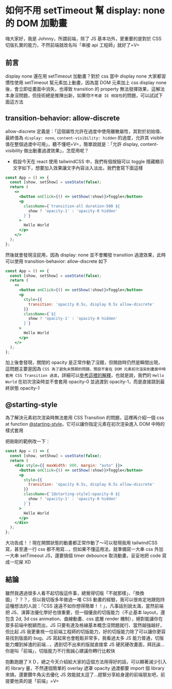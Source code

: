 # 如何不用 setTimeout 幫 display: none 的 DOM 加動畫

<SocialBlock hashtags="css,allow-discrete,transition,starting-style,tailwindcss,2024" />

嗨大家好，我是 Johnny，所謂前端，除了 JS 基本功外，更重要的是對於 CSS 切版扎實的能力，不然前端就改名叫「串接 api 工程師」就好了=V=


## 前言
display none 還在用 setTimeout 加動畫？對於 css 當中 display none 大家都習慣性使用 setTimeout 幫元素加上動畫，因為當 DOM 元素加上 css display none後，會立即從畫面中消失，也導致 transition 的 property 無法發揮效果，這解法本身沒問題，但技術總是推陳出新，如果你`不考慮 IE 相容性`的問題，可以試試下面這方法


## transition-behavior: allow-discrete
allow-discrete 定義是：「這個屬性允許在過度中使用離散屬性，其對於初始值、最終值為 `display: none`, `content-visibility: hidden` 的過度，允許其 visible 值在整個過渡中可用」，聽不懂吧=V=，簡單說就是：「允許 display, content-visibility 做出動畫過渡效果」，怎麼用呢？

- 假設今天在 react 使用 tailwindCSS 中，我們有個按鈕可以 toggle 隱藏顯示文字如下，想要加入效果讓文字內容淡入淡出，我們會寫下面這樣
```jsx
const App = () => {
  const [show, setShow] = useState(false);
  return (
    <>
      <button onClick={() => setShow(!show)}>Toggle</button>
      <p
        className={`transition-all duration-500 ${
          show ? 'opacity-1' : 'opacity-0 hidden'
        }`}
      >
        Hello World
      </p>
    </>
  );
};
```
然後就會發現沒屁用，因為 display: none 並不會觸發 transition 過渡效果，此時可以使用 transition-behavior: allow-discrete 如下
```jsx
const App = () => {
  const [show, setShow] = useState(false);
  return (
    <>
      <button onClick={() => setShow(!show)}>Toggle</button>
      <p
        style={{
          transition: 'opacity 0.5s, display 0.5s allow-discrete'
        }}
        className={`${
          show ? 'opacity-1' : 'opacity-0 hidden'
        }`}
      >
        Hello World
      </p>
    </>
  );
};
```
加上後會發現，關閉的 opacity 是正常作動了沒錯，但開啟時仍然是瞬間出現，這問題主要是因為 `CSS 為了避免未預期的問題，預設不會在 DOM 元素初次渲染到畫面中時套用 CSS Transition 過渡`，詳細可以[參考這裡的解釋](https://developer.mozilla.org/en-US/docs/Web/CSS/@starting-style#description)，也就是說，我們的 `Hello World` 在初次渲染時並不會套用 opacity-0 並過渡到 opacity-1，而是直接跳到最終狀態 opacity-1


## @starting-style
為了解決元素初次渲染時無法套用 CSS Transition 的問題，這裡再介紹一個 css at function [@starting-style](https://developer.mozilla.org/en-US/docs/Web/CSS/@starting-style)，它可以讓你指定元素在初次渲染進入 DOM 中時的樣式套用

把剛剛的範例改一下：
```jsx
const App = () => {
  const [show, setShow] = useState(false);
  return (
    <div style={{ maxWidth: 800, margin: "auto" }}>
      <button onClick={() => setShow(!show)}>Toggle</button>
      <p
        style={{
          transition: 'opacity 0.5s, display 0.5s allow-discrete'
        }}
        className={`[@starting-style]:opacity-0 ${
          show ? 'opacity-1' : 'opacity-0 hidden'
        }`}
      >
        Hello World
      </p>
    </div>
  );
};
```
大功告成！！現在開關狀態的動畫都正常作動了～可以發現我用 tailwindCSS 寫，甚至連一行 css 都不用寫...，但如果不懂這用法，就準備寫一大串 css 外加一大串 setTimeout JS，還要搞個 timer debounce 取消動畫，妥妥地把 code 寫成一坨屎 XD

<SocialBlock hashtags="css,allow-discrete,transition,starting-style,tailwindcss,2024" />

## 結論
雖然我遇過很多人看不起切版這件事，總覺得切版「不就那樣」、「換換圖」？？？，但以我切版多年做過一堆 CSS 動畫的經驗，我可以很肯定地跟抱持這種想法的人說：「CSS 遠遠不如你想得簡單！！」，凡事話別說太滿，當然前端把 JS、演算法優化學好也很重要，但一個優良的切版能力（不止基本 layout，還包含 2d, 3d css animation、曲線動畫、css 底層 render 機制），絕對能讓你在眾多前端中脫穎而出，JS 只要有達及格線基本概念沒問題就行、當然越強越好，但比起 JS 我更重視一位前端工程師的切版能力，好的切版能力除了可以讓你更容易找到版面的 bug，JS 寫起來也會輕鬆非常多，我看過太多 JS 能力普通，切版能力爛到掉渣的前端...，遇到切不出來的版就直接拿 JS 硬尻硬改畫面，拜託誒...你是叫「前端」，切版能力不行我誠心建議你轉行比較快

抱歉跑題了ＸＤ，總之今天介紹給大家的這個方法用得好的話，可以顯著減少引入的 library 量，不然連個簡單的 overlay 遮罩 opacity 過渡都要 import 個 library 來搞，還要鑽牛角尖去優化 JS 效能就太逗了...趕緊分享給身邊的前端朋友吧，前提要他真的是「前端」=V=

